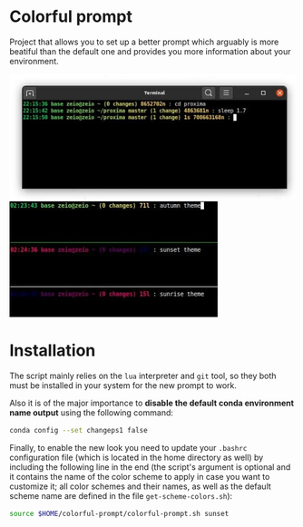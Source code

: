 # Colorful prompt

Project that allows you to set up a better prompt which arguably is more beatiful than the default one and provides you more information about your environment.

![example of the new prompt look](example.jpg)
![examples of currently available themes](themes.jpg)

# Installation

The script mainly relies on the `lua` interpreter and `git` tool, so they both must be installed in your system for the new prompt to work. 

Also it is of the major importance to **disable the default conda environment name output** using the following command:

```sh
conda config --set changeps1 false
```

Finally, to enable the new look you need to update your `.bashrc` configuration file (which is located in the home directory as well) by including the following line in the end (the script's argument is optional and it contains the name of the color scheme to apply in case you want to customize it; all color schemes and their names, as well as the default scheme name are defined in the file `get-scheme-colors.sh`):

```sh
source $HOME/colorful-prompt/colorful-prompt.sh sunset
```

